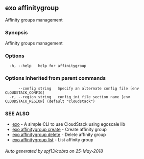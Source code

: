 ## exo affinitygroup

Affinity groups management

### Synopsis

Affinity groups management

### Options

```
  -h, --help   help for affinitygroup
```

### Options inherited from parent commands

```
      --config string   Specify an alternate config file [env CLOUDSTACK_CONFIG]
  -r, --region string   config ini file section name [env CLOUDSTACK_REGION] (default "cloudstack")
```

### SEE ALSO

* [exo](README.md)	 - A simple CLI to use CloudStack using egoscale lib
* [exo affinitygroup create](exo_affinitygroup_create.md)	 - Create affinity group
* [exo affinitygroup delete](exo_affinitygroup_delete.md)	 - Delete affinity group
* [exo affinitygroup list](exo_affinitygroup_list.md)	 - List affinity group

###### Auto generated by spf13/cobra on 25-May-2018
